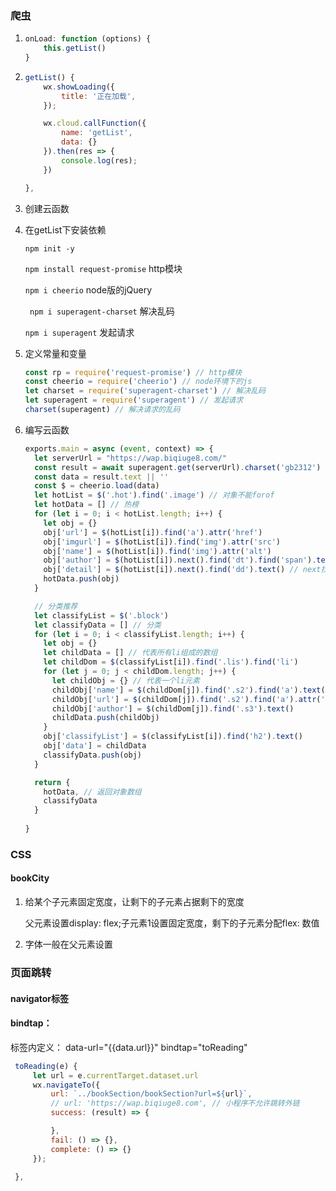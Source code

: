 ### 爬虫

1. ```js
   onLoad: function (options) {
       this.getList()
   }
   ```

2. ```js
   getList() {
       wx.showLoading({
           title: '正在加载',
       });
   
       wx.cloud.callFunction({
           name: 'getList',
           data: {}
       }).then(res => {
           console.log(res);
       })
   
   },
   ```

3. 创建云函数

4. 在getList下安装依赖

   `npm init -y`

   `npm install request-promise` http模块

   `npm i cheerio` node版的jQuery

   ` npm i superagent-charset` 解决乱码

   `npm i superagent`  发起请求

5. 定义常量和变量

   ```js
   const rp = require('request-promise') // http模块
   const cheerio = require('cheerio') // node环境下的js
   let charset = require('superagent-charset') // 解决乱码
   let superagent = require('superagent') // 发起请求
   charset(superagent) // 解决请求的乱码
   ```

6. 编写云函数

   ```js
   exports.main = async (event, context) => {
     let serverUrl = "https://wap.biqiuge8.com/"
     const result = await superagent.get(serverUrl).charset('gb2312') // 取决于网页的编码方式
     const data = result.text || ''
     const $ = cheerio.load(data)
     let hotList = $('.hot').find('.image') // 对象不能forof
     let hotData = [] // 热榜
     for (let i = 0; i < hotList.length; i++) {
       let obj = {}
       obj['url'] = $(hotList[i]).find('a').attr('href')
       obj['imgurl'] = $(hotList[i]).find('img').attr('src')
       obj['name'] = $(hotList[i]).find('img').attr('alt')
       obj['author'] = $(hotList[i]).next().find('dt').find('span').text() // next找兄弟结点
       obj['detail'] = $(hotList[i]).next().find('dd').text() // next找兄弟结点
       hotData.push(obj)
     }
   
     // 分类推荐
     let classifyList = $('.block')
     let classifyData = [] // 分类
     for (let i = 0; i < classifyList.length; i++) {
       let obj = {}
       let childData = [] // 代表所有li组成的数组
       let childDom = $(classifyList[i]).find('.lis').find('li')
       for (let j = 0; j < childDom.length; j++) {
         let childObj = {} // 代表一个li元素
         childObj['name'] = $(childDom[j]).find('.s2').find('a').text()
         childObj['url'] = $(childDom[j]).find('.s2').find('a').attr('href')
         childObj['author'] = $(childDom[j]).find('.s3').text()
         childData.push(childObj)
       }
       obj['classifyList'] = $(classifyList[i]).find('h2').text()
       obj['data'] = childData
       classifyData.push(obj)
     }
   
     return {
       hotData, // 返回对象数组
       classifyData
     }
     
   }
   ```

### CSS

#### bookCity

1. 给某个子元素固定宽度，让剩下的子元素占据剩下的宽度

   父元素设置display: flex;子元素1设置固定宽度，剩下的子元素分配flex: 数值

2. 字体一般在父元素设置

### 页面跳转

#### navigator标签

#### bindtap：

标签内定义： data-url="{{data.url}}"  bindtap="toReading"

```js
 toReading(e) {
     let url = e.currentTarget.dataset.url 
     wx.navigateTo({
         url: `../bookSection/bookSection?url=${url}`,
         // url: 'https://wap.biqiuge8.com', // 小程序不允许跳转外链
         success: (result) => {

         },
         fail: () => {},
         complete: () => {}
     });

 },
```



